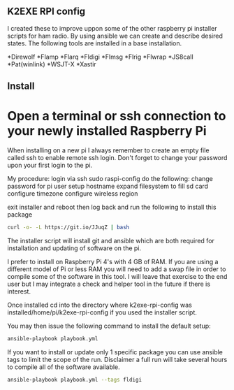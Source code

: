 ## K2EXE RPI config

I created these to improve uppon some of the other raspberry pi installer scripts for ham radio.  By using ansible we can create and describe desired states.  The following tools are installed in a base installation.

*Direwolf
*Flamp
*Flarq
*Fldigi
*Flmsg
*Flrig
*Flwrap
*JS8call
*Pat(winlink)
*WSJT-X
*Xastir

## Install

# Open a terminal or ssh connection to your newly installed Raspberry Pi

When installing on a new pi I always remember to create an empty file called ssh to enable remote ssh login. Don't forget to change your password upon your first login to the pi.

My procedure:
login via ssh
sudo raspi-config
do the following:
change password for pi user
setup hostname
expand filesystem to fill sd card
configure timezone
configure wireless region

exit installer and reboot
then log back and run the following to install this package

```bash
curl -o- -L https://git.io/JJuqZ | bash 
```

The installer script will install git and ansible which are both required for installation and updating of software on the pi.


I prefer to install on Raspberry Pi 4's with 4 GB of RAM.  If you are using a different model of Pi or less RAM you will need to add a swap file in order to compile some of the software in this tool. I will leave that exercise to the end user but I may integrate a check and helper tool in the future if there is interest.  

Once installed cd into the directory where k2exe-rpi-config was installed/home/pi/k2exe-rpi-config if you used the installer script.

You may then issue the following command to install the default setup:

```bash
ansible-playbook playbook.yml
```

If you want to install or update only 1 specific package you can use ansible tags to limit the scope of the run.  Disclaimer a full run will take several hours to compile all of the software  available.

```bash
ansible-playbook playbook.yml --tags fldigi
```
